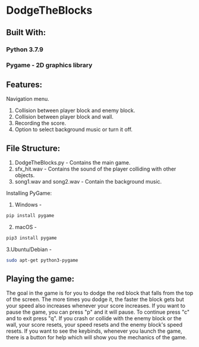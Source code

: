 # DodgeTheBlocks

## Built With:

### Python 3.7.9
### Pygame - 2D graphics library



## Features:

Navigation menu.
1. Collision between player block and enemy block.
2. Collision between player block and wall.
3. Recording the score.
4. Option to select background music or turn it off.



## File Structure:

1. DodgeTheBlocks.py - Contains the main game.
2. sfx_hit.wav - Contains the sound of the player colliding with other objects.
3. song1.wav and song2.wav - Contain the background music.


Installing PyGame:

1. Windows -
```bash 
pip install pygame
```
2. macOS - 
```bash
pip3 install pygame
```

3.Ubuntu/Debian - 
```bash
sudo apt-get python3-pygame
```



## Playing the game:

The goal in the game is for you to dodge the red block that falls from the top of the screen.
The more times you dodge it, the faster the block gets but your speed also increases whenever your
score increases.
If you want to pause the game, you can press "p" and it will pause. To continue press "c" and to
exit press "q". 
If you crash or collide with the enemy block or the wall, your score resets, your speed resets and the enemy
block's speed resets. 
If you want to see the keybinds, whenever you launch the game, there is a button for help which will show you
the mechanics of the game.

